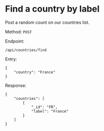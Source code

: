 # Find a country by label

Post a random count on our countries list.

Method: <code>POST</code>

Endpoint:
```
/api/countries/find
```

Entry:
```
{
    "country": "France"
}
```

Response:
```
{
    "countries": [
        {
            "_id": "FR",
            "label": "France"
        }
    ]
}
```

